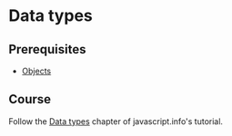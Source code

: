 # Data types

## Prerequisites

- [Objects](/courses/js/basics/objects)

## Course

Follow the [Data types](https://javascript.info/data-types) chapter of javascript.info's tutorial.
